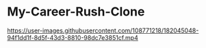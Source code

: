 # My-Career-Rush-Clone

https://user-images.githubusercontent.com/108771218/182045048-94f1dd1f-8d5f-43d3-8810-98dc7e3851cf.mp4

